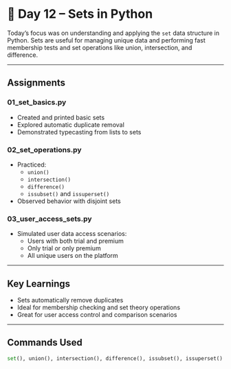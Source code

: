 # 📅 Day 12 – Sets in Python

Today’s focus was on understanding and applying the `set` data structure in Python. Sets are useful for managing unique data and performing fast membership tests and set operations like union, intersection, and difference.

---

##  Assignments

###  01_set_basics.py
- Created and printed basic sets
- Explored automatic duplicate removal
- Demonstrated typecasting from lists to sets

###  02_set_operations.py
- Practiced:
  - `union()`
  - `intersection()`
  - `difference()`
  - `issubset()` and `issuperset()`
- Observed behavior with disjoint sets

###  03_user_access_sets.py
- Simulated user data access scenarios:
  - Users with both trial and premium
  - Only trial or only premium
  - All unique users on the platform

---

##  Key Learnings

- Sets automatically remove duplicates
- Ideal for membership checking and set theory operations
- Great for user access control and comparison scenarios

---

##  Commands Used

```python
set(), union(), intersection(), difference(), issubset(), issuperset()
